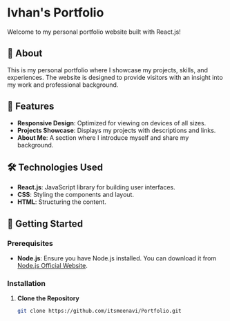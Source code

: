 # Ivhan's Portfolio

Welcome to my personal portfolio website built with React.js!

## 📖 About

This is my personal portfolio where I showcase my projects, skills, and experiences. The website is designed to provide visitors with an insight into my work and professional background.

## 🌟 Features

- **Responsive Design**: Optimized for viewing on devices of all sizes.
- **Projects Showcase**: Displays my projects with descriptions and links.
- **About Me**: A section where I introduce myself and share my background.

## 🛠️ Technologies Used

- **React.js**: JavaScript library for building user interfaces.
- **CSS**: Styling the components and layout.
- **HTML**: Structuring the content.

## 🚀 Getting Started

### Prerequisites

- **Node.js**: Ensure you have Node.js installed. You can download it from [Node.js Official Website](https://nodejs.org/).

### Installation

1. **Clone the Repository**

   ```bash
   git clone https://github.com/itsmeenavi/Portfolio.git
